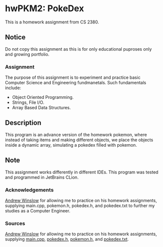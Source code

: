 # hwPKM2: PokeDex
This is a homework assignment from CS 2380.

## Notice
Do not copy this assignment as this is for only educational puproses only and growing portfolio.

### Assignment
The purpose of this assignment is to experiment and practice basic Computer Science and Engineering fundmanetals. Such fundamentals include:
- Object Oriented Programming.
- Strings, File I/O.
- Array Based Data Structures.

## Description
This program is an advance version of the homework pokemon, where instead of taking items and making different objects, we place the objects inside a dynamic array, simulating a pokedex filled with pokemon.

## Note
This assignment works differently in different IDEs. This program was tested and programmed in JetBrains CLion.

### Acknowledgements
[Andrew Winslow](https://github.com/andrewwinslow) for allowing me to practice on his homework assignments, supplying main.cpp, pokemon.h, pokedex.h, and pokedex.txt to further my studies as a Computer Engineer.

### Sources
[Andrew Winslow](https://github.com/andrewwinslow/cs2/tree/master/hwPKM2) for allowing me to practice on his homework assignments, supplying [main.cpp](https://github.com/andrewwinslow/cs2/blob/master/hwPKM2/main.cpp), [pokedex.h](https://github.com/andrewwinslow/cs2/blob/master/hwPKM2/pokedex.h), [pokemon.h](https://github.com/andrewwinslow/cs2/blob/master/hwPKM2/pokemon.h), and [pokedex.txt](https://github.com/andrewwinslow/cs2/blob/master/hwPKM2/pokedex.txt).
